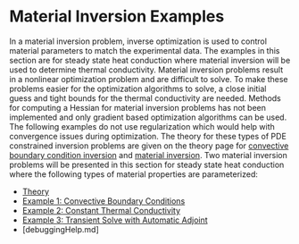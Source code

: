 # Material Inversion Examples

In a material inversion problem, inverse optimization is used to control material parameters to match the experimental data.  The examples in this section are for steady state heat conduction where material inversion will be used to determine thermal conductivity.  Material inversion problems result in a nonlinear optimization problem and are difficult to solve.  To make these problems easier for the optimization algorithms to solve, a close initial guess and tight bounds for the thermal conductivity are needed.  Methods for computing a Hessian for material inversion problems has not been implemented and only gradient based optimization algorithms can be used. The following examples do not use regularization which would help with convergence issues during optimization.  The theory for these types of PDE constrained inversion problems are given on the theory page for [convective boundary condition inversion](theory/InvOptTheory.md#id=sec:robinInv) and [material inversion](theory/InvOptTheory.md#sec:material_inversion).  Two material inversion problems will be presented in this section for steady state heat conduction where the following types of material properties are parameterized:

- [Theory](theory/InvOptTheory.md)
- [Example 1: Convective Boundary Conditions](materialInv_ConvectiveBC.md)
- [Example 2: Constant Thermal Conductivity](materialInv_ConstK.md)
- [Example 3: Transient Solve with Automatic Adjoint](material_transient.md)
- [debuggingHelp.md]

